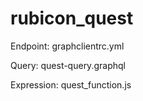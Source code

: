 # rubicon_quest
Endpoint: graphclientrc.yml

Query: quest-query.graphql

Expression: quest_function.js
